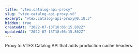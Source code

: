 ```yaml
---
title: "vtex.catalog-api-proxy"
slug: "vtex-catalog-api-proxy-v0"
excerpt: "vtex.catalog-api-proxy@0.10.3"
hidden: true
createdAt: "2022-07-13T18:06:15.802Z"
updatedAt: "2022-07-13T18:06:15.802Z"
---
```

Proxy to VTEX Catalog API that adds production cache headers.